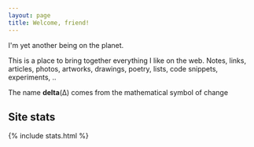 ```yaml
---
layout: page
title: Welcome, friend!
---
```


I'm yet another being on the planet. 

This is a place to bring together everything I like on the web. Notes, links, articles, photos, artworks, drawings, poetry, lists, code snippets, experiments, ..

The name **delta**(Δ) comes from the mathematical symbol of change 

## Site stats 

{% include stats.html  %}
